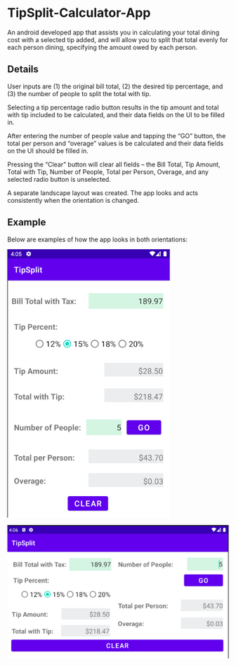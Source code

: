 # TipSplit-Calculator-App
An android developed app that assists you in calculating your total dining cost with a selected tip added, and will allow you to split that total evenly for each person dining, specifying the amount owed by each person.

## Details
User inputs are (1) the original bill total, (2) the desired tip percentage, and (3) the number of people to split the total with tip.

Selecting a tip percentage radio button results in the tip amount and total with tip included to be calculated, and their data fields on the UI to be filled in.

After entering the number of people value and tapping the “GO” button, the total per person and “overage” values is be calculated and their data fields on the UI should be filled in.

Pressing the “Clear” button will clear all fields – the Bill Total, Tip Amount, Total with Tip, Number of People, Total per Person, Overage, and any selected radio button is unselected.

A separate landscape layout was created. The app looks and acts consistently when the orientation is changed.

## Example
Below are examples of how the app looks in both orientations:

![Screenshot 2021-12-17 160536.png](https://github.com/angmadera/images/blob/main/Screenshot%202021-12-17%20160536.png?raw=true)

![Screenshot 2021-12-17 160702.png](https://github.com/angmadera/images/blob/main/Screenshot%202021-12-17%20160702.png?raw=true)
